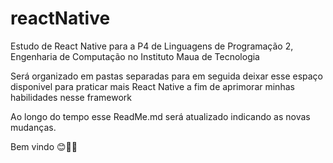 # reactNative

Estudo de React Native para a P4 de Linguagens de Programação 2, Engenharia de Computação no Instituto Maua de Tecnologia

Será organizado em pastas separadas para em seguida deixar esse espaço disponivel para praticar mais React Native a fim de aprimorar minhas habilidades nesse framework

Ao longo do tempo esse ReadMe.md será atualizado indicando as novas mudanças.

Bem vindo 😊✌🏻
